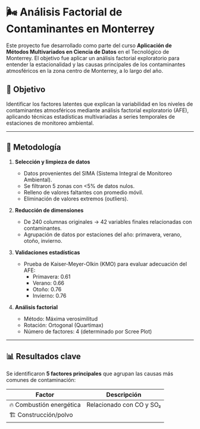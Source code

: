 # 🌬️ Análisis Factorial de Contaminantes en Monterrey

Este proyecto fue desarrollado como parte del curso **Aplicación de Métodos Multivariados en Ciencia de Datos** en el Tecnológico de Monterrey. El objetivo fue aplicar un análisis factorial exploratorio para entender la estacionalidad y las causas principales de los contaminantes atmosféricos en la zona centro de Monterrey, a lo largo del año.

## 🎯 Objetivo

Identificar los factores latentes que explican la variabilidad en los niveles de contaminantes atmosféricos mediante análisis factorial exploratorio (AFE), aplicando técnicas estadísticas multivariadas a series temporales de estaciones de monitoreo ambiental.

---

## 📌 Metodología

1. **Selección y limpieza de datos**
   - Datos provenientes del SIMA (Sistema Integral de Monitoreo Ambiental).
   - Se filtraron 5 zonas con <5% de datos nulos.
   - Relleno de valores faltantes con promedio móvil.
   - Eliminación de valores extremos (outliers).

2. **Reducción de dimensiones**
   - De 240 columnas originales → 42 variables finales relacionadas con contaminantes.
   - Agrupación de datos por estaciones del año: primavera, verano, otoño, invierno.

3. **Validaciones estadísticas**
   - Prueba de Kaiser-Meyer-Olkin (KMO) para evaluar adecuación del AFE:
     - Primavera: 0.61
     - Verano: 0.66
     - Otoño: 0.76
     - Invierno: 0.76

4. **Análisis factorial**
   - Método: Máxima verosimilitud
   - Rotación: Ortogonal (Quartimax)
   - Número de factores: 4 (determinado por Scree Plot)

---

## 📊 Resultados clave

Se identificaron **5 factores principales** que agrupan las causas más comunes de contaminación:

| Factor | Descripción |
|--------|-------------|
| 🔥 Combustión energética | Relacionado con CO y SO₂ |
| 🏗️ Construcción/polvo
